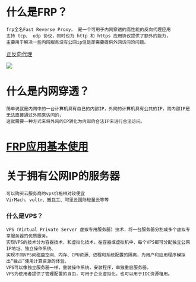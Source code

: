 # 什么是FRP？

	frp全名Fast Reverse Proxy， 是一个可用于内网穿透的高性能的反向代理应用
	支持 tcp、 udp 协议，同时也为 http 和 https 应用协议提供了额外的能力，
	主要用于解决一些内网服务没有公网ip但是却需要提供外网访问的问题。
	
[正反向代理](https://github.com/xx13295/MD-Note/blob/master/frp/%E6%AD%A3%E5%90%91%E4%BB%A3%E7%90%86%E4%B8%8E%E5%8F%8D%E5%90%91%E4%BB%A3%E7%90%86.md/)

![](https://github.com/xx13295/MD-Note/blob/master/frp/img/frpjg.png)



# 什么是内网穿透？

	简单说就是内网中的一台计算机具有自己的内部IP，外网的计算机具有公共的IP，而内部IP是无法直接通过外网来访问的，
	这就需要一种方式来将外网的IP转化为内部的合法IP来进行合法访问。


# [FRP应用基本使用](https://github.com/xx13295/MD-Note/blob/master/frp/FRP%E5%BA%94%E7%94%A8%E5%9F%BA%E6%9C%AC%E4%BD%BF%E7%94%A8.md/)


# 关于拥有公网IP的服务器
	
	可以购买云服务商的vps价格相对较便宜 
	VirMach、vultr、搬瓦工、阿里云国际轻量云等等
	
### 什么是VPS？
	
	VPS（Virtual Private Server 虚拟专用服务器）技术，将一台服务器分割成多个虚拟专享服务器的优质服务。
	实现VPS的技术分为容器技术，和虚拟化技术。在容器或虚拟机中，每个VPS都可分配独立公网IP地址、独立操作系统、
	实现不同VPS间磁盘空间、内存、CPU资源、进程和系统配置的隔离，为用户和应用程序模拟出“独占”使用计算资源的体验。
	VPS可以像独立服务器一样，重装操作系统，安装程序，单独重启服务器。
	VPS为使用者提供了管理配置的自由，可用于企业虚拟化，也可以用于IDC资源租用。
	
